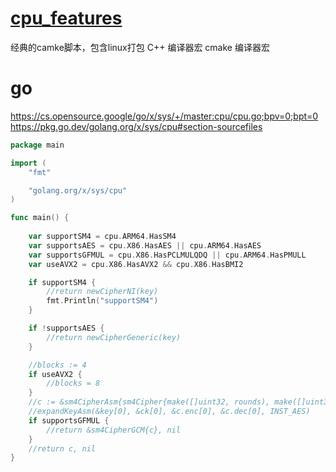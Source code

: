 # [ cpu_features](https://github.com/syberia-project/platform_external_cpu_features)
经典的camke脚本，包含linux打包
C++ 编译器宏
cmake 编译器宏

[](https://github.com/pytorch/cpuinfo)
[](https://github.com/google/cpu_features)

# go 

https://cs.opensource.google/go/x/sys/+/master:cpu/cpu.go;bpv=0;bpt=0
https://pkg.go.dev/golang.org/x/sys/cpu#section-sourcefiles

```go
package main

import (
	"fmt"

	"golang.org/x/sys/cpu"
)

func main() {
	
	var supportSM4 = cpu.ARM64.HasSM4
	var supportsAES = cpu.X86.HasAES || cpu.ARM64.HasAES
	var supportsGFMUL = cpu.X86.HasPCLMULQDQ || cpu.ARM64.HasPMULL
	var useAVX2 = cpu.X86.HasAVX2 && cpu.X86.HasBMI2

	if supportSM4 {
		//return newCipherNI(key)
		fmt.Println("supportSM4")
	}

	if !supportsAES {
		//return newCipherGeneric(key)
	}

	//blocks := 4
	if useAVX2 {
		//blocks = 8
	}
	//c := &sm4CipherAsm{sm4Cipher{make([]uint32, rounds), make([]uint32, rounds)}, blocks, blocks * BlockSize}
	//expandKeyAsm(&key[0], &ck[0], &c.enc[0], &c.dec[0], INST_AES)
	if supportsGFMUL {
		//return &sm4CipherGCM{c}, nil
	}
	//return c, nil
}

```